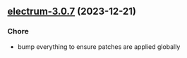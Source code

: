 

## [electrum-3.0.7](https://github.com/truecharts/charts/compare/electrum-3.0.6...electrum-3.0.7) (2023-12-21)

### Chore

- bump everything to ensure patches are applied globally
  
  